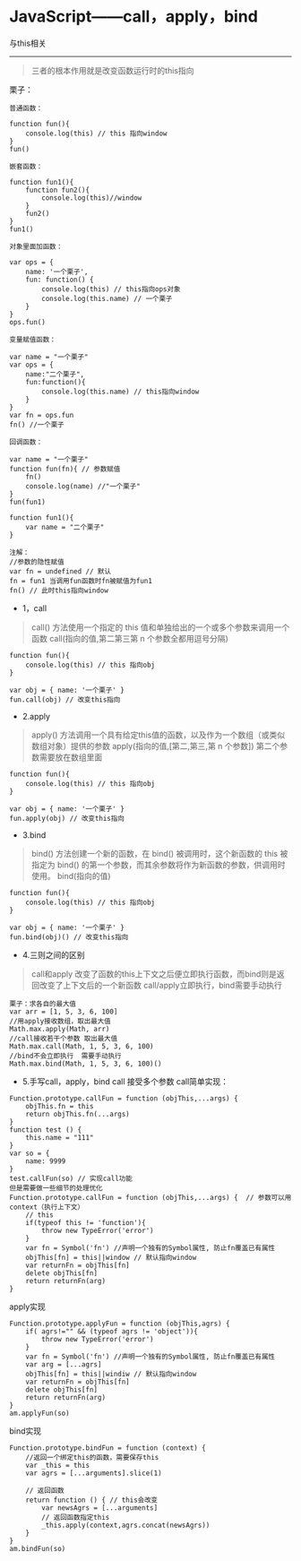 # JavaScript——call，apply，bind

与this相关

---

> 三者的根本作用就是改变函数运行时的this指向

栗子：
```
普通函数：

function fun(){
    console.log(this) // this 指向window
}
fun()

嵌套函数：

function fun1(){
    function fun2(){
        console.log(this)//window
    }
    fun2()
}
fun1()

对象里面加函数：

var ops = {
    name: '一个栗子',
    fun: function() {
        console.log(this) // this指向ops对象
        console.log(this.name) // 一个栗子
    }
}
ops.fun()

变量赋值函数：

var name = "一个栗子"
var ops = {
    name:"二个栗子",
    fun:function(){
        console.log(this.name) // this指向window
    }
}
var fn = ops.fun
fn() //一个栗子

回调函数：

var name = "一个栗子"
function fun(fn){ // 参数赋值
    fn()
    console.log(name) //"一个栗子"
}
fun(fun1)

function fun1(){
    var name = "二个栗子"
}

注解：
//参数的隐性赋值
var fn = undefined // 默认
fn = fun1 当调用fun函数时fn被赋值为fun1
fn() // 此时this指向window
```

+ 1，call

> call() 方法使用一个指定的 this 值和单独给出的一个或多个参数来调用一个函数
call(指向的值,第二第三第 n 个参数全都用逗号分隔)

```
function fun(){
    console.log(this) // this 指向obj
}

var obj = { name: '一个栗子' }
fun.call(obj) // 改变this指向
```
+ 2.apply
> apply() 方法调用一个具有给定this值的函数，以及作为一个数组（或类似数组对象）提供的参数
apply(指向的值,[第二,第三,第 n 个参数])  第二个参数需要放在数组里面

```
function fun(){
    console.log(this) // this 指向obj
}

var obj = { name: '一个栗子' }
fun.apply(obj) // 改变this指向
```
+ 3.bind

> bind() 方法创建一个新的函数，在 bind() 被调用时，这个新函数的 this 被指定为 bind() 的第一个参数，而其余参数将作为新函数的参数，供调用时使用。
bind(指向的值)

```
function fun(){
    console.log(this) // this 指向obj
}

var obj = { name: '一个栗子' }
fun.bind(obj)() // 改变this指向
```
+ 4.三则之间的区别

> call和apply 改变了函数的this上下文之后便立即执行函数，而bind则是返回改变了上下文后的一个新函数
call/apply立即执行，bind需要手动执行

```
栗子：求各自的最大值
var arr = [1, 5, 3, 6, 100]
//用apply接收数组，取出最大值
Math.max.apply(Math, arr)
//call接收若干个参数 取出最大值
Math.max.call(Math, 1, 5, 3, 6, 100)
//bind不会立即执行  需要手动执行
Math.max.bind(Math, 1, 5, 3, 6, 100)()

```
+ 5.手写call，apply，bind
call 接受多个参数
call简单实现：
```
Function.prototype.callFun = function (objThis,...args) {
    objThis.fn = this
    return objThis.fn(...args)
}
function test () {
	this.name = "111"
}
var so = {
	name: 9999
}
test.callFun(so) // 实现call功能
但是需要做一些细节的处理优化
Function.prototype.callFun = function (objThis,...args) {  // 参数可以用context（执行上下文）
    // this
    if(typeof this != 'function'){
        throw new TypeError('error')
    }
    var fn = Symbol('fn') //声明一个独有的Symbol属性, 防止fn覆盖已有属性
    objThis[fn] = this||window // 默认指向window
    var returnFn = objThis[fn]
	delete objThis[fn]
	return returnFn(arg)
}
```
apply实现
```
Function.prototype.applyFun = function (objThis,agrs) {
	if( agrs!="" && (typeof agrs != 'object')){
		throw new TypeError('error')
	}
	var fn = Symbol('fn') //声明一个独有的Symbol属性, 防止fn覆盖已有属性
	var arg = [...agrs]
	objThis[fn] = this||windiw // 默认指向window
	var returnFn = objThis[fn]
	delete objThis[fn]
	return returnFn(arg)
}
am.applyFun(so)
```
bind实现
```
Function.prototype.bindFun = function (context) {
    //返回一个绑定this的函数，需要保存this
    var _this = this
    var agrs = [...arguments].slice(1)
    
    // 返回函数
    return function () { // this会改变
    	var newsAgrs = [...arguments]
    	// 返回函数指定this
    	_this.apply(context,agrs.concat(newsAgrs))
    }
}
am.bindFun(so)
```